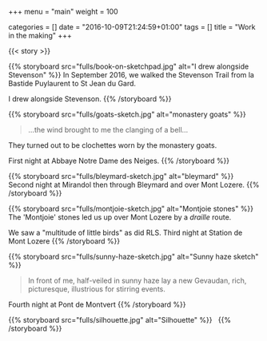 +++
menu = "main"
weight = 100

categories = []
date = "2016-10-09T21:24:59+01:00"
tags = []
title = "Work in the making"
+++

{{< story >}}

<div class="gallery">
{{% storyboard src="fulls/book-on-sketchpad.jpg" alt="I drew alongside Stevenson" %}}
  In September 2016, we walked the Stevenson Trail from la Bastide Puylaurent to St Jean du Gard.

  I drew alongside Stevenson.
{{% /storyboard %}}

{{% storyboard src="fulls/goats-sketch.jpg" alt="monastery goats" %}}
  > …the wind brought to me the clanging of a bell…

  They turned out to be clochettes worn by the monastery goats.

  First night at Abbaye Notre Dame des Neiges.
{{% /storyboard %}}

{{% storyboard src="fulls/bleymard-sketch.jpg" alt="bleymard" %}}
  Second night at Mirandol then through Bleymard and over Mont Lozere.
{{% /storyboard %}}

{{% storyboard src="fulls/montjoie-sketch.jpg" alt="Montjoie stones" %}}
  The 'Montjoie' stones led us up over Mont Lozere by a _draille_ route.

  We saw a "multitude of little birds" as did RLS. Third night at Station de Mont Lozere
{{% /storyboard %}}

{{% storyboard src="fulls/sunny-haze-sketch.jpg" alt="Sunny haze sketch" %}}
  > In front of me, half-veiled in sunny haze lay a new Gevaudan, rich, picturesque, illustrious for stirring events.

  Fourth night at Pont de Montvert
{{% /storyboard %}}

{{% storyboard src="fulls/silhouette.jpg" alt="Silhouette" %}}
&nbsp;
{{% /storyboard %}}

</div>

